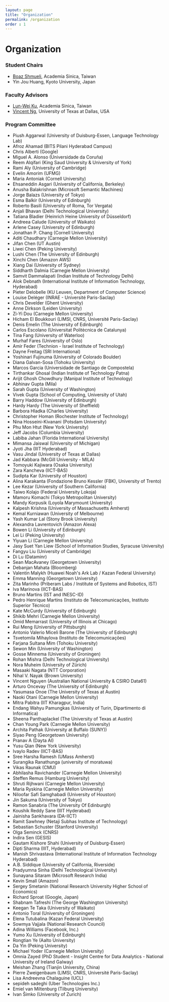 ```yaml
---
layout: page
title: "Organization"
permalink: /organization
order : 1
---
```

# Organization

### Student Chairs
- [Boaz Shmueli](https://towardsdatascience.com/@shmueli), Academia Sinica, Taiwan
- Yin Jou Huang, Kyoto University, Japan

### Faculty Advisors 
- [Lun-Wei Ku](https://www.iis.sinica.edu.tw/pages/lwku/), Academia Sinica, Taiwan
- [Vincent Ng](http://www.hlt.utdallas.edu/~vince), University of Texas at Dallas, USA

### Program Committee
- Piush Aggarwal (University of Duisburg-Essen, Language Technology Lab)
- Afroz Ahamad (BITS Pilani Hyderabad Campus)
- Chris Alberti (Google)
- Miguel A. Alonso (Universidade da Coruña)
- Reem Alqifari (King Saud University & University of York)
- Rami Aly (University of Cambridge)
- Evelin Amorim (UFMG)
- Maria Antoniak (Cornell University)
- Ehsaneddin Asgari (University of California, Berkeley)
- Anusha Balakrishnan (Microsoft Semantic Machines)
- Jorge Balazs (University of Tokyo)
- Esma Balkir (University of Edinburgh)
- Roberto Basili (University of Roma, Tor Vergata)
- Anjali Bhavan (Delhi Technological University)
- Tatiana Bladier (Heinrich Heine University of Düsseldorf)
- Andreea Calude (University of Waikato)
- Arlene Casey (University of Edinburgh)
- Jonathan P. Chang (Cornell University)
- Aditi Chaudhary (Carnegie Mellon University)
- Jifan Chen (UT Austin)
- Liwei Chen (Peking University)
- Lushi Chen (The University of Edinburgh)
- Xinchi Chen (Amazon AWS)
- Xiang Dai (University of Sydney)
- Siddharth Dalmia (Carnegie Mellon University)
- Samvit Dammalapati (Indian Institute of Technology Delhi)
- Alok Debnath (International Institute of Information Technology, Hyderabad)
- Pieter Delobelle (KU Leuven, Department of Computer Science)
- Louise Deléger (INRAE - Université Paris-Saclay)
- Chris Develder (Ghent University)
- Anne Dirkson (Leiden University)
- Zi-Yi Dou (Carnegie Mellon University)
- Hicham El Boukkouri (LIMSI, CNRS, Université Paris-Saclay)
- Denis Emelin (The University of Edinburgh)
- Carlos Escolano (Universitat Politècnica de Catalunya)
- Tina Fang (University of Waterloo)
- Murhaf Fares (University of Oslo)
- Amir Feder (Technion - Israel Institute of Technology)
- Dayne Freitag (SRI International)
- Yoshinari Fujinuma (University of Colorado Boulder)
- Diana Galvan-Sosa (Tohoku University)
- Marcos Garcia (Universidade de Santiago de Compostela)
- Tirthankar Ghosal (Indian Institute of Technology Patna)
- Arijit Ghosh Chowdhury (Manipal Institute of Technology)
- Abhinav Gupta (Mila)
- Sarah Gupta (University of Washington)
- Vivek Gupta (School of Computing, University of Utah)
- Barry Haddow (University of Edinburgh)
- Hardy Hardy (The University of Sheffield)
- Barbora Hladka (Charles University)
- Christopher Homan (Rochester Institute of Technology)
- Nina Hosseini-Kivanani (Potsdam University)
- Phu Mon Htut (New York University)
- Jeff Jacobs (Columbia University)
- Labiba Jahan (Florida International University)
- Mimansa Jaiswal (University of Michigan)
- Jyoti Jha (IIIT Hyderabad)
- Vasu Jindal (University of Texas at Dallas)
- Jad Kabbara (McGill University - MILA)
- Tomoyuki Kajiwara (Osaka University)
- Zara Kancheva (IICT-BAS)
- Sudipta Kar (University of Houston)
- Alina Karakanta (Fondazione Bruno Kessler (FBK), University of Trento)
- Lee Kezar (University of Southern California)
- Taiwo Kolajo (Federal University Lokoja)
- Mamoru Komachi (Tokyo Metropolitan University)
- Mandy Korpusik (Loyola Marymount University)
- Kalpesh Krishna (University of Massachusetts Amherst)
- Kemal Kurniawan (University of Melbourne)
- Yash Kumar Lal (Stony Brook University)
- Alexandra Lavrentovich (Amazon Alexa)
- Bowen Li (University of Edinburgh)
- Lei Li (Peking University)
- Yiyuan Li (Carnegie Mellon University)
- Jasy Suet Yan Liew (School of Information Studies, Syracuse University)
- Fangyu Liu (University of Cambridge)
- Di Lu (Dataminr)
- Sean MacAvaney (Georgetown University)
- Debanjan Mahata (Bloomberg)
- Valentin Malykh (Huawei Noah's Ark Lab / Kazan Federal University)
- Emma Manning (Georgetown University)
- Zita Marinho (Priberam Labs / Institute of Systems and Robotics, IST)
- Iva Marinova (IICT-BAS)
- Bruno Martins (IST and INESC-ID)
- Pedro Henrique Martins (Instituto de Telecomunicações, Instituto Superior Técnico)
- Kate McCurdy (University of Edinburgh)
- Shikib Mehri (Carnegie Mellon University)
- Omid Memarrast (University of Illinois at Chicago)
- Rui Meng (University of Pittsburgh)
- Antonio Valerio Miceli Barone (The University of Edinburgh)
- Tsvetomila Mihaylova (Instituto de Telecomunicações)
- Farjana Sultana Mim (Tohoku University)
- Sewon Min (University of Washington)
- Gosse Minnema (University of Groningen)
- Rohan Mishra (Delhi Technological University)
- Nora Muheim (University of Zürich)
- Masaaki Nagata (NTT Corporation)
- Nihal V. Nayak (Brown University)
- Vincent Nguyen (Australian National University & CSIRO Data61)
- Arturo Oncevay (The University of Edinburgh)
- Yasumasa Onoe (The University of Texas at Austin)
- Naoki Otani (Carnegie Mellon University)
- Mitra Pabitra (IIT Kharagpur, India)
- Endang Wahyu Pamungkas (University of Turin, Dipartimento di Informatica)
- Sheena Panthaplackel (The University of Texas at Austin)
- Chan Young Park (Carnegie Mellon University)
- Archita Pathak (University at Buffalo (SUNY))
- Siyao Peng (Georgetown University)
- Pranav A (Dayta AI)
- Yusu Qian (New York University)
- Ivaylo Radev (IICT-BAS)
- Sree Harsha Ramesh (UMass Amherst)
- Surangika Ranathunga (university of moratuwa)
- Vikas Raunak (CMU)
- Abhilasha Ravichander (Carnegie Mellon University)
- Steffen Remus (Hamburg University)
- Shruti Rijhwani (Carnegie Mellon University)
- Maria Ryskina (Carnegie Mellon University)
- Niloofar Safi Samghabadi (University of Houston)
- Jin Sakuma (University of Tokyo)
- Ramon Sanabria (The University Of Edinburgh)
- Koushik Reddy Sane (IIIT Hyderabad)
- Jainisha Sankhavara (DA-IICT)
- Ramit Sawhney (Netaji Subhas Institute of Technology)
- Sebastian Schuster (Stanford University)
- Olga Seminck (CNRS)
- Indira Sen (GESIS)
- Gautam Kishore Shahi (University of Duisburg-Essen)
- Dipti Sharma (IIIT, Hyderabad)
- Manish Shrivastava (International Institute of Information Technology Hyderabad)
- A.B. Siddique (University of California, Riverside)
- Pradyumna Sinha (Delhi Technological University)
- Sunayana Sitaram (Microsoft Research India)
- Kevin Small (Amazon)
- Sergey Smetanin (National Research University Higher School of Economics)
- Richard Sproat (Google, Japan)
- Shabnam Tafreshi (The George Washington University)
- Keegan Te Taka (University of Waikato)
- Antonio Toral (University of Groningen)
- Elena Tutubalina (Kazan Federal University)
- Sowmya Vajjala (National Research Council)
- Adina Williams (Facebook, Inc.)
- Yumo Xu (University of Edinburgh)
- Rongtian Ye (Aalto University)
- Da Yin (Peking University)
- Michael Yoder (Carnegie Mellon University)
- Omnia Zayed (PhD Student - Insight Centre for Data Analytics - National University of Ireland Galway)
- Meishan Zhang (Tianjin University, China)
- Pierre Zweigenbaum (LIMSI, CNRS, Université Paris-Saclay)
- Lisa Andreevna Chalaguine (UCL)
- sepideh sadeghi (Uber Technologies Inc.)
- Emiel van Miltenburg (Tilburg University)
- Ivan Šimko (University of Zurich)
